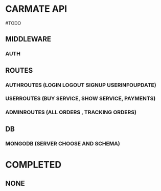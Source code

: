 # CARMATE API

#TODO
## MIDDLEWARE
### AUTH

## ROUTES

### AUTHROUTES (LOGIN LOGOUT SIGNUP USERINFOUPDATE)
### USERROUTES (BUY SERVICE,  SHOW SERVICE, PAYMENTS)
### ADMINROUTES (ALL ORDERS , TRACKING ORDERS)

## DB
### MONGODB (SERVER CHOOSE AND SCHEMA)

# COMPLETED

## NONE


